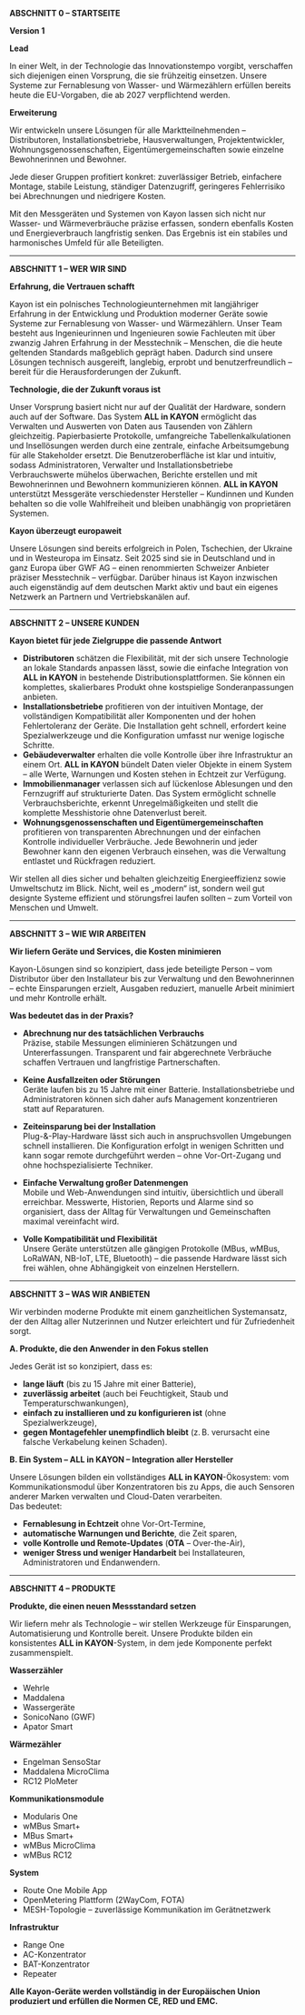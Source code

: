 **ABSCHNITT 0 – STARTSEITE**

**Version 1**

**Lead**

In einer Welt, in der Technologie das Innovationstempo vorgibt, verschaffen sich diejenigen einen Vorsprung, die sie frühzeitig einsetzen. Unsere Systeme zur Fernablesung von Wasser- und Wärmezählern erfüllen bereits heute die EU-Vorgaben, die ab 2027 verpflichtend werden.

**Erweiterung**

Wir entwickeln unsere Lösungen für alle Marktteilnehmenden – Distributoren, Installationsbetriebe, Hausverwaltungen, Projektentwickler, Wohnungsgenossenschaften, Eigentümergemeinschaften sowie einzelne Bewohnerinnen und Bewohner.

Jede dieser Gruppen profitiert konkret: zuverlässiger Betrieb, einfachere Montage, stabile Leistung, ständiger Datenzugriff, geringeres Fehlerrisiko bei Abrechnungen und niedrigere Kosten.

Mit den Messgeräten und Systemen von Kayon lassen sich nicht nur Wasser- und Wärmeverbräuche präzise erfassen, sondern ebenfalls Kosten und Energieverbrauch langfristig senken. Das Ergebnis ist ein stabiles und harmonisches Umfeld für alle Beteiligten.

---

**ABSCHNITT 1 – WER WIR SIND**

**Erfahrung, die Vertrauen schafft**

Kayon ist ein polnisches Technologieunternehmen mit langjähriger Erfahrung in der Entwicklung und Produktion moderner Geräte sowie Systeme zur Fernablesung von Wasser- und Wärmezählern. Unser Team besteht aus Ingenieurinnen und Ingenieuren sowie Fachleuten mit über zwanzig Jahren Erfahrung in der Messtechnik – Menschen, die die heute geltenden Standards maßgeblich geprägt haben. Dadurch sind unsere Lösungen technisch ausgereift, langlebig, erprobt und benutzerfreundlich – bereit für die Herausforderungen der Zukunft.

**Technologie, die der Zukunft voraus ist**

Unser Vorsprung basiert nicht nur auf der Qualität der Hardware, sondern auch auf der Software. Das System **ALL in KAYON** ermöglicht das Verwalten und Auswerten von Daten aus Tausenden von Zählern gleichzeitig. Papierbasierte Protokolle, umfangreiche Tabellenkalkulationen und Insellösungen werden durch eine zentrale, einfache Arbeitsumgebung für alle Stakeholder ersetzt. Die Benutzeroberfläche ist klar und intuitiv, sodass Administratoren, Verwalter und Installationsbetriebe Verbrauchswerte mühelos überwachen, Berichte erstellen und mit Bewohnerinnen und Bewohnern kommunizieren können. **ALL in KAYON** unterstützt Messgeräte verschiedenster Hersteller – Kundinnen und Kunden behalten so die volle Wahlfreiheit und bleiben unabhängig von proprietären Systemen.

**Kayon überzeugt europaweit**

Unsere Lösungen sind bereits erfolgreich in Polen, Tschechien, der Ukraine und in Westeuropa im Einsatz. Seit 2025 sind sie in Deutschland und in ganz Europa über GWF AG – einen renommierten Schweizer Anbieter präziser Messtechnik – verfügbar. Darüber hinaus ist Kayon inzwischen auch eigenständig auf dem deutschen Markt aktiv und baut ein eigenes Netzwerk an Partnern und Vertriebskanälen auf.

---

**ABSCHNITT 2 – UNSERE KUNDEN**

**Kayon bietet für jede Zielgruppe die passende Antwort**

- **Distributoren** schätzen die Flexibilität, mit der sich unsere Technologie an lokale Standards anpassen lässt, sowie die einfache Integration von **ALL in KAYON** in bestehende Distributionsplattformen. Sie können ein komplettes, skalierbares Produkt ohne kostspielige Sonderanpassungen anbieten.
- **Installationsbetriebe** profitieren von der intuitiven Montage, der vollständigen Kompatibilität aller Komponenten und der hohen Fehlertoleranz der Geräte. Die Installation geht schnell, erfordert keine Spezialwerkzeuge und die Konfiguration umfasst nur wenige logische Schritte.
- **Gebäudeverwalter** erhalten die volle Kontrolle über ihre Infrastruktur an einem Ort. **ALL in KAYON** bündelt Daten vieler Objekte in einem System – alle Werte, Warnungen und Kosten stehen in Echtzeit zur Verfügung.
- **Immobilienmanager** verlassen sich auf lückenlose Ablesungen und den Fernzugriff auf strukturierte Daten. Das System ermöglicht schnelle Verbrauchsberichte, erkennt Unregelmäßigkeiten und stellt die komplette Messhistorie ohne Datenverlust bereit.
- **Wohnungsgenossenschaften und Eigentümergemeinschaften** profitieren von transparenten Abrechnungen und der einfachen Kontrolle individueller Verbräuche. Jede Bewohnerin und jeder Bewohner kann den eigenen Verbrauch einsehen, was die Verwaltung entlastet und Rückfragen reduziert.

Wir stellen all dies sicher und behalten gleichzeitig Energieeffizienz sowie Umweltschutz im Blick. Nicht, weil es „modern“ ist, sondern weil gut designte Systeme effizient und störungsfrei laufen sollten – zum Vorteil von Menschen und Umwelt.

---

**ABSCHNITT 3 – WIE WIR ARBEITEN**

**Wir liefern Geräte und Services, die Kosten minimieren**

Kayon-Lösungen sind so konzipiert, dass jede beteiligte Person – vom Distributor über den Installateur bis zur Verwaltung und den Bewohnerinnen – echte Einsparungen erzielt, Ausgaben reduziert, manuelle Arbeit minimiert und mehr Kontrolle erhält.

**Was bedeutet das in der Praxis?**

- **Abrechnung nur des tatsächlichen Verbrauchs**  
  Präzise, stabile Messungen eliminieren Schätzungen und Untererfassungen. Transparent und fair abgerechnete Verbräuche schaffen Vertrauen und langfristige Partnerschaften.

- **Keine Ausfallzeiten oder Störungen**  
  Geräte laufen bis zu 15 Jahre mit einer Batterie. Installationsbetriebe und Administratoren können sich daher aufs Management konzentrieren statt auf Reparaturen.

- **Zeiteinsparung bei der Installation**  
  Plug-&-Play-Hardware lässt sich auch in anspruchsvollen Umgebungen schnell installieren. Die Konfiguration erfolgt in wenigen Schritten und kann sogar remote durchgeführt werden – ohne Vor-Ort-Zugang und ohne hochspezialisierte Techniker.

- **Einfache Verwaltung großer Datenmengen**  
  Mobile und Web-Anwendungen sind intuitiv, übersichtlich und überall erreichbar. Messwerte, Historien, Reports und Alarme sind so organisiert, dass der Alltag für Verwaltungen und Gemeinschaften maximal vereinfacht wird.

- **Volle Kompatibilität und Flexibilität**  
  Unsere Geräte unterstützen alle gängigen Protokolle (MBus, wMBus, LoRaWAN, NB-IoT, LTE, Bluetooth) – die passende Hardware lässt sich frei wählen, ohne Abhängigkeit von einzelnen Herstellern.

---

**ABSCHNITT 3 – WAS WIR ANBIETEN**

Wir verbinden moderne Produkte mit einem ganzheitlichen Systemansatz, der den Alltag aller Nutzerinnen und Nutzer erleichtert und für Zufriedenheit sorgt.

**A. Produkte, die den Anwender in den Fokus stellen**

Jedes Gerät ist so konzipiert, dass es:

- **lange läuft** (bis zu 15 Jahre mit einer Batterie),
- **zuverlässig arbeitet** (auch bei Feuchtigkeit, Staub und Temperaturschwankungen),
- **einfach zu installieren und zu konfigurieren ist** (ohne Spezialwerkzeuge),
- **gegen Montagefehler unempfindlich bleibt** (z. B. verursacht eine falsche Verkabelung keinen Schaden).

**B. Ein System – ALL in KAYON – Integration aller Hersteller**

Unsere Lösungen bilden ein vollständiges **ALL in KAYON**-Ökosystem: vom Kommunikationsmodul über Konzentratoren bis zu Apps, die auch Sensoren anderer Marken verwalten und Cloud-Daten verarbeiten.  
Das bedeutet:

- **Fernablesung in Echtzeit** ohne Vor-Ort-Termine,
- **automatische Warnungen und Berichte**, die Zeit sparen,
- **volle Kontrolle und Remote-Updates** (**OTA** – Over-the-Air),
- **weniger Stress und weniger Handarbeit** bei Installateuren, Administratoren und Endanwendern.

---

**ABSCHNITT 4 – PRODUKTE**

**Produkte, die einen neuen Messstandard setzen**

Wir liefern mehr als Technologie – wir stellen Werkzeuge für Einsparungen, Automatisierung und Kontrolle bereit. Unsere Produkte bilden ein konsistentes **ALL in KAYON**-System, in dem jede Komponente perfekt zusammenspielt.

**Wasserzähler**

- Wehrle  
- Maddalena  
- Wassergeräte  
- SonicoNano (GWF)  
- Apator Smart

**Wärmezähler**

- Engelman SensoStar  
- Maddalena MicroClima  
- RC12 PloMeter

**Kommunikationsmodule**

- Modularis One  
- wMBus Smart+  
- MBus Smart+  
- wMBus MicroClima  
- wMBus RC12

**System**

- Route One Mobile App  
- OpenMetering Plattform (2WayCom, FOTA)  
- MESH-Topologie – zuverlässige Kommunikation im Gerätnetzwerk

**Infrastruktur**

- Range One  
- AC-Konzentrator  
- BAT-Konzentrator  
- Repeater

**Alle Kayon-Geräte werden vollständig in der Europäischen Union produziert und erfüllen die Normen CE, RED und EMC.**
